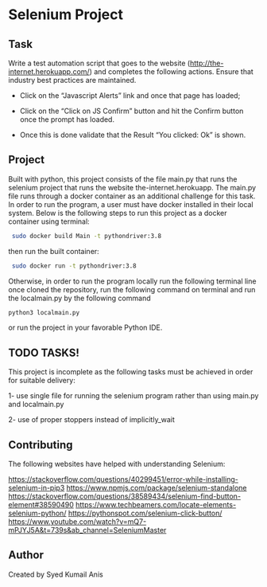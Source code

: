 
# Selenium Project

## Task

Write a test automation script that goes to the website (http://the-internet.herokuapp.com/) and completes the following actions. Ensure that industry best practices are maintained.

- Click on the “Javascript Alerts” link and once that page has loaded; 
        
- Click on the “Click on JS Confirm” button and hit the Confirm button once the prompt has loaded. 
        
- Once this is done validate that the Result “You clicked: Ok” is shown. 


## Project

Built with python, this project consists of the file main.py that runs the selenium project that runs the website the-internet.herokuapp. The main.py file runs through a docker container as an additional challenge for this task. In order to run the program, a user must have docker installed in their local system. Below is the following steps to run this project as a docker container using terminal:

```bash
 sudo docker build Main -t pythondriver:3.8
```

then run the built container:

```bash
 sudo docker run -t pythondriver:3.8
```

Otherwise, in order to run the program locally run the following terminal line once cloned the repository, run the following command on terminal and run the localmain.py by the following command

```bash
python3 localmain.py
```
or run the project in your favorable Python IDE. 




## TODO TASKS!
This project is incomplete as the following tasks must be achieved in order for suitable delivery:

1- use single file for running the selenium program rather than using main.py and localmain.py

2- use of proper stoppers instead of implicitly_wait


## Contributing

The following websites have helped with understanding Selenium:

https://stackoverflow.com/questions/40299451/error-while-installing-selenium-in-pip3
https://www.npmjs.com/package/selenium-standalone
https://stackoverflow.com/questions/38589434/selenium-find-button-element#38590490
https://www.techbeamers.com/locate-elements-selenium-python/
https://pythonspot.com/selenium-click-button/
https://www.youtube.com/watch?v=mQ7-mPJYJ5A&t=739s&ab_channel=SeleniumMaster

## Author

Created by Syed Kumail Anis



